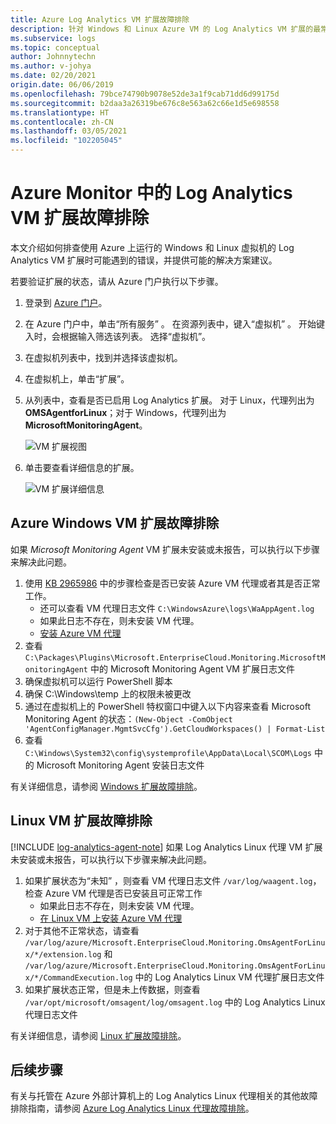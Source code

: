 ```yaml
---
title: Azure Log Analytics VM 扩展故障排除
description: 针对 Windows 和 Linux Azure VM 的 Log Analytics VM 扩展的最常见问题，描述症状、原因和解决方法。
ms.subservice: logs
ms.topic: conceptual
author: Johnnytechn
ms.author: v-johya
ms.date: 02/20/2021
origin.date: 06/06/2019
ms.openlocfilehash: 79bce74790b9078e52de3a1f9cab71dd6d99175d
ms.sourcegitcommit: b2daa3a26319be676c8e563a62c66e1d5e698558
ms.translationtype: HT
ms.contentlocale: zh-CN
ms.lasthandoff: 03/05/2021
ms.locfileid: "102205045"
---
```

# <a name="troubleshooting-the-log-analytics-vm-extension-in-azure-monitor"></a>Azure Monitor 中的 Log Analytics VM 扩展故障排除
本文介绍如何排查使用 Azure 上运行的 Windows 和 Linux 虚拟机的 Log Analytics VM 扩展时可能遇到的错误，并提供可能的解决方案建议。

若要验证扩展的状态，请从 Azure 门户执行以下步骤。

1. 登录到 [Azure 门户](https://portal.azure.cn)。
2. 在 Azure 门户中，单击“所有服务”  。 在资源列表中，键入“虚拟机”  。 开始键入时，会根据输入筛选该列表。 选择“虚拟机”。 
3. 在虚拟机列表中，找到并选择该虚拟机。
3. 在虚拟机上，单击“扩展”。 
4. 从列表中，查看是否已启用 Log Analytics 扩展。  对于 Linux，代理列出为 **OMSAgentforLinux**；对于 Windows，代理列出为 **MicrosoftMonitoringAgent**。

   ![VM 扩展视图](./media/vmext-troubleshoot/log-analytics-vmview-extensions.png)

4. 单击要查看详细信息的扩展。 

   ![VM 扩展详细信息](./media/vmext-troubleshoot/log-analytics-vmview-extensiondetails.png)

## <a name="troubleshooting-azure-windows-vm-extension"></a>Azure Windows VM 扩展故障排除

如果 *Microsoft Monitoring Agent* VM 扩展未安装或未报告，可以执行以下步骤来解决此问题。

1. 使用 [KB 2965986](https://support.microsoft.com/kb/2965986#mt1) 中的步骤检查是否已安装 Azure VM 代理或者其是否正常工作。
   * 还可以查看 VM 代理日志文件 `C:\WindowsAzure\logs\WaAppAgent.log`
   * 如果此日志不存在，则未安装 VM 代理。
   * [安装 Azure VM 代理](../vm/quick-collect-azurevm.md#enable-the-log-analytics-vm-extension)
2. 查看 `C:\Packages\Plugins\Microsoft.EnterpriseCloud.Monitoring.MicrosoftMonitoringAgent` 中的 Microsoft Monitoring Agent VM 扩展日志文件
3. 确保虚拟机可以运行 PowerShell 脚本
4. 确保 C:\Windows\temp 上的权限未被更改
5. 通过在虚拟机上的 PowerShell 特权窗口中键入以下内容来查看 Microsoft Monitoring Agent 的状态：`(New-Object -ComObject 'AgentConfigManager.MgmtSvcCfg').GetCloudWorkspaces() | Format-List`
6. 查看 `C:\Windows\System32\config\systemprofile\AppData\Local\SCOM\Logs` 中的 Microsoft Monitoring Agent 安装日志文件

有关详细信息，请参阅 [Windows 扩展故障排除](../../virtual-machines/extensions/oms-windows.md)。

## <a name="troubleshooting-linux-vm-extension"></a>Linux VM 扩展故障排除
[!INCLUDE [log-analytics-agent-note](../../../includes/log-analytics-agent-note.md)] 
如果 Log Analytics Linux 代理  VM 扩展未安装或未报告，可以执行以下步骤来解决此问题。

1. 如果扩展状态为“未知”  ，则查看 VM 代理日志文件 `/var/log/waagent.log`，检查 Azure VM 代理是否已安装且可正常工作
   * 如果此日志不存在，则未安装 VM 代理。
   * [在 Linux VM 上安装 Azure VM 代理](../../virtual-machines/extensions/agent-linux.md#installation)
2. 对于其他不正常状态，请查看 `/var/log/azure/Microsoft.EnterpriseCloud.Monitoring.OmsAgentForLinux/*/extension.log` 和 `/var/log/azure/Microsoft.EnterpriseCloud.Monitoring.OmsAgentForLinux/*/CommandExecution.log` 中的 Log Analytics Linux VM 代理扩展日志文件
3. 如果扩展状态正常，但是未上传数据，则查看 `/var/opt/microsoft/omsagent/log/omsagent.log` 中的 Log Analytics Linux 代理日志文件

有关详细信息，请参阅 [Linux 扩展故障排除](../../virtual-machines/extensions/oms-linux.md)。

## <a name="next-steps"></a>后续步骤

有关与托管在 Azure 外部计算机上的 Log Analytics Linux 代理相关的其他故障排除指南，请参阅 [Azure Log Analytics Linux 代理故障排除](../agents/agent-linux-troubleshoot.md)。

